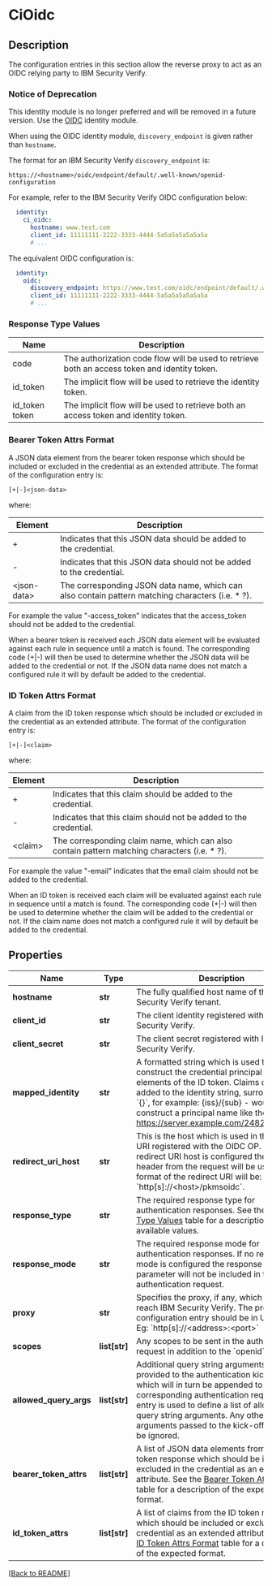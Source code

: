 # CiOidc

## Description

The configuration entries in this section allow the reverse proxy to act as an OIDC relying party to IBM Security Verify.

### Notice of Deprecation

This identity module is no longer preferred and will be removed in a future version. Use the [OIDC](../../yaml-identity/oidc) identity module.

When using the OIDC identity module, `discovery_endpoint` is given rather than `hostname`.


The format for an IBM Security Verify `discovery_endpoint` is:

`https://<hostname>/oidc/endpoint/default/.well-known/openid-configuration`

For example, refer to the IBM Security Verify OIDC configuration below:

```yaml
  identity:
    ci_oidc:
      hostname: www.test.com
      client_id: 11111111-2222-3333-4444-5a5a5a5a5a5a5a
      # ...
```

The equivalent OIDC configuration is:

```yaml
  identity:
    oidc:
      discovery_endpoint: https://www.test.com/oidc/endpoint/default/.well-known/openid-configuration
      client_id: 11111111-2222-3333-4444-5a5a5a5a5a5a5a
      # ...
```

### Response Type Values
Name | Description
---- | -----------
code | The authorization code flow will be used to retrieve both an access token and identity token.
id_token | The implicit flow will be used to retrieve the identity token.
id_token token | The implicit flow will be used to retrieve both an access token and identity token.

### Bearer Token Attrs Format
A JSON data element from the bearer token response which should be included or excluded in the credential as an extended attribute.
The format of the configuration entry is:

`[+|-]<json-data>`

where:

Element | Description
------- | -----------
+ | Indicates that this JSON data should be added to the credential.
- | Indicates that this JSON data should not be added to the credential.
&lt;json-data&gt; | The corresponding JSON data name, which can also contain pattern matching characters (i.e. * ?).

For example the value "-access_token" indicates that the access_token should not be added to the credential.

When a bearer token is received each JSON data element will be evaluated against each rule in sequence until a match is found.
The corresponding code (+|-) will then be used to determine whether the JSON data will be added to the credential or not.
If the JSON data name does not match a configured rule it will by default be added to the credential.

### ID Token Attrs Format
A claim from the ID token response which should be included or excluded in the credential as an extended attribute.
The format of the configuration entry is:

`[+|-]<claim>`

where:

Element | Description
------- | -----------
+ | Indicates that this claim should be added to the credential.
- | Indicates that this claim should not be added to the credential.
&lt;claim&gt; | The corresponding claim name, which can also contain pattern matching characters (i.e. * ?).

For example the value "-email" indicates that the email claim should not be added to the credential.

When an ID token is received each claim will be evaluated against each rule in sequence until a match is found.
The corresponding code (+|-) will then be used to determine whether the claim will be added to the credential or not.
If the claim name does not match a configured rule it will by default be added to the credential.


## Properties

Name | Type | Description | Notes
------------ | ------------- | ------------- | -------------
**hostname** | **str** | The fully qualified host name of the IBM Security Verify tenant.  | [optional] 
**client_id** | **str** | The client identity registered with IBM Security Verify.  | [optional] 
**client_secret** | **str** | The client secret registered with IBM Security Verify.  | [optional] 
**mapped_identity** | **str** | A formatted string which is used to construct the credential principal name from elements of the ID token. Claims can be added to the identity string, surrounded by &#x60;{}&#x60;, for example:   {iss}/{sub} - would construct a principal name like the following:   https://server.example.com/248289761001  | [optional] [default to '{sub}']
**redirect_uri_host** | **str** | This is the host which is used in the redirect URI registered with the OIDC OP. If no redirect URI host is configured the host header from the request will be used. The format of the redirect URI will be: &#x60;http[s]://&lt;host&gt;/pkmsoidc&#x60;.  | [optional] 
**response_type** | **str** | The required response type for authentication responses. See the [Response Type Values](#response-type-values) table for a description  of the available values.  | [optional] [default to 'code']
**response_mode** | **str** | The required response mode for authentication responses. If no response mode is configured the response mode parameter will not be included in the authentication request.  | [optional] 
**proxy** | **str** | Specifies the proxy, if any, which is used to reach IBM Security Verify. The proxy configuration entry should be in URL format. Eg: &#x60;http[s]://&lt;address&gt;:&lt;port&gt;&#x60;  | [optional] 
**scopes** | **list[str]** | Any scopes to be sent in the authentication request in addition to the &#x60;openid&#x60; scope.  | [optional] 
**allowed_query_args** | **list[str]** | Additional query string arguments can be provided to the authentication kick-off URL which will in turn be appended to the corresponding authentication request. This entry is used to define a list of allowed query string arguments. Any other arguments passed to the kick-off URL will be ignored.  | [optional] 
**bearer_token_attrs** | **list[str]** | A list of JSON data elements from the bearer token response which should be included or excluded in the credential as an extended attribute. See the [Bearer Token Attrs Format](#bearer-token-attrs-format) table for a  description of the expected format.  | [optional] 
**id_token_attrs** | **list[str]** | A list of claims from the ID token response which should be included or excluded in the credential as an extended attribute. See the  [ID Token Attrs Format](#id-token-attrs-format) table for a description  of the expected format.  | [optional] 

[[Back to README]](../README.md)



